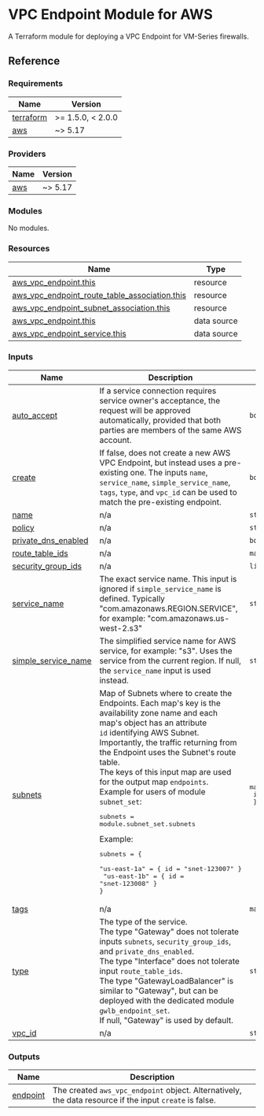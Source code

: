 # VPC Endpoint Module for AWS

A Terraform module for deploying a VPC Endpoint for VM-Series firewalls.

## Reference
<!-- BEGIN_TF_DOCS -->
### Requirements

| Name | Version |
|------|---------|
| <a name="requirement_terraform"></a> [terraform](#requirement\_terraform) | >= 1.5.0, < 2.0.0 |
| <a name="requirement_aws"></a> [aws](#requirement\_aws) | ~> 5.17 |

### Providers

| Name | Version |
|------|---------|
| <a name="provider_aws"></a> [aws](#provider\_aws) | ~> 5.17 |

### Modules

No modules.

### Resources

| Name | Type |
|------|------|
| [aws_vpc_endpoint.this](https://registry.terraform.io/providers/hashicorp/aws/latest/docs/resources/vpc_endpoint) | resource |
| [aws_vpc_endpoint_route_table_association.this](https://registry.terraform.io/providers/hashicorp/aws/latest/docs/resources/vpc_endpoint_route_table_association) | resource |
| [aws_vpc_endpoint_subnet_association.this](https://registry.terraform.io/providers/hashicorp/aws/latest/docs/resources/vpc_endpoint_subnet_association) | resource |
| [aws_vpc_endpoint.this](https://registry.terraform.io/providers/hashicorp/aws/latest/docs/data-sources/vpc_endpoint) | data source |
| [aws_vpc_endpoint_service.this](https://registry.terraform.io/providers/hashicorp/aws/latest/docs/data-sources/vpc_endpoint_service) | data source |

### Inputs

| Name | Description | Type | Default | Required |
|------|-------------|------|---------|:--------:|
| <a name="input_auto_accept"></a> [auto\_accept](#input\_auto\_accept) | If a service connection requires service owner's acceptance, the request will be approved automatically, provided that both parties are members of the same AWS account. | `bool` | `null` | no |
| <a name="input_create"></a> [create](#input\_create) | If false, does not create a new AWS VPC Endpoint, but instead uses a pre-existing one. The inputs `name`, `service_name`, `simple_service_name`, `tags`, `type`, and `vpc_id` can be used to match the pre-existing endpoint. | `bool` | `true` | no |
| <a name="input_name"></a> [name](#input\_name) | n/a | `string` | `null` | no |
| <a name="input_policy"></a> [policy](#input\_policy) | n/a | `string` | `null` | no |
| <a name="input_private_dns_enabled"></a> [private\_dns\_enabled](#input\_private\_dns\_enabled) | n/a | `bool` | `null` | no |
| <a name="input_route_table_ids"></a> [route\_table\_ids](#input\_route\_table\_ids) | n/a | `map(string)` | `{}` | no |
| <a name="input_security_group_ids"></a> [security\_group\_ids](#input\_security\_group\_ids) | n/a | `list(string)` | `[]` | no |
| <a name="input_service_name"></a> [service\_name](#input\_service\_name) | The exact service name. This input is ignored if `simple_service_name` is defined. Typically "com.amazonaws.REGION.SERVICE", for example: "com.amazonaws.us-west-2.s3" | `string` | `null` | no |
| <a name="input_simple_service_name"></a> [simple\_service\_name](#input\_simple\_service\_name) | The simplified service name for AWS service, for example: "s3". Uses the service from the current region. If null, the `service_name` input is used instead. | `string` | `null` | no |
| <a name="input_subnets"></a> [subnets](#input\_subnets) | Map of Subnets where to create the Endpoints. Each map's key is the availability zone name and each map's object has an attribute<br/>`id` identifying AWS Subnet. Importantly, the traffic returning from the Endpoint uses the Subnet's route table.<br/>The keys of this input map are used for the output map `endpoints`.<br/>Example for users of module `subnet_set`:<pre>subnets = module.subnet_set.subnets</pre>Example:<pre>subnets = {<br/>  "us-east-1a" = { id = "snet-123007" }<br/>  "us-east-1b" = { id = "snet-123008" }<br/>}</pre> | <pre>map(object({<br/>    id = string<br/>  }))</pre> | `{}` | no |
| <a name="input_tags"></a> [tags](#input\_tags) | n/a | `map(string)` | `{}` | no |
| <a name="input_type"></a> [type](#input\_type) | The type of the service.<br/>The type "Gateway" does not tolerate inputs `subnets`,  `security_group_ids`, and `private_dns_enabled`.<br/>The type "Interface" does not tolerate input `route_table_ids`.<br/>The type "GatewayLoadBalancer" is similar to "Gateway", but can be deployed with the dedicated module `gwlb_endpoint_set`.<br/>If null, "Gateway" is used by default. | `string` | n/a | yes |
| <a name="input_vpc_id"></a> [vpc\_id](#input\_vpc\_id) | n/a | `string` | n/a | yes |

### Outputs

| Name | Description |
|------|-------------|
| <a name="output_endpoint"></a> [endpoint](#output\_endpoint) | The created `aws_vpc_endpoint` object. Alternatively, the data resource if the input `create` is false. |
<!-- END_TF_DOCS -->
